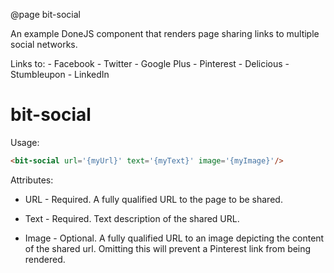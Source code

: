 @page bit-social

An example DoneJS component that renders page sharing links to multiple social networks.

Links to:
	- Facebook
	- Twitter
	- Google Plus
	- Pinterest
	- Delicious
	- Stumbleupon
	- LinkedIn

# bit-social

Usage:

```html
<bit-social url='{myUrl}' text='{myText}' image='{myImage}'/>
```

Attributes: 
- URL - Required. A fully qualified URL to the page to be shared.

- Text - Required. Text description of the shared URL.  

- Image - Optional. A fully qualified URL to an image depicting the content of the shared url. 
Omitting this will prevent a Pinterest link from being rendered. 
